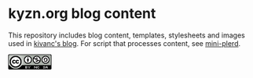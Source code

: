 # kyzn.org blog content

This repository includes blog content, templates, stylesheets and images used in [kivanc's blog](https://kyzn.org/). For script that processes content, see [mini-plerd](https://github.com/kyzn/mini-plerd).

![Creative Commons Attribution-NonCommercial-ShareAlike 4.0 International License](/extras/images/by-nc-sa.png)
